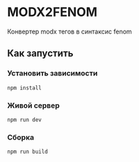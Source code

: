 # MODX2FENOM

Конвертер modx тегов в синтаксис fenom


## Как запустить

### Установить зависимости

`npm install`

### Живой сервер

`npm run dev`

### Сборка

`npm run build`
